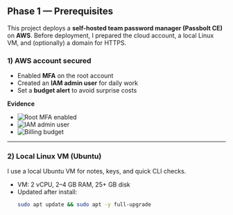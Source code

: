 ## Phase 1 — Prerequisites

This project deploys a **self-hosted team password manager (Passbolt CE)** on **AWS**. Before deployment, I prepared the cloud account, a local Linux VM, and (optionally) a domain for HTTPS.

### 1) AWS account secured
- Enabled **MFA** on the root account
- Created an **IAM admin user** for daily work
- Set a **budget alert** to avoid surprise costs

**Evidence**
- ![Root MFA enabled](evidence/lesson-01/aws-root-mfa.png)
- ![IAM admin user](evidence/lesson-01/iam-admin.png)
- ![Billing budget](evidence/lesson-01/budget.png)

---

### 2) Local Linux VM (Ubuntu)
I use a local Ubuntu VM for notes, keys, and quick CLI checks.

- VM: 2 vCPU, 2–4 GB RAM, 25+ GB disk
- Updated after install:
  ```bash
  sudo apt update && sudo apt -y full-upgrade
